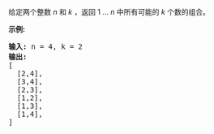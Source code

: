 <html>
 <body>
  <p>
   给定两个整数
   <em>
    n
   </em>
   和
   <em>
    k
   </em>
   ，返回 1 ...
   <em>
    n
   </em>
   中所有可能的
   <em>
    k
   </em>
   个数的组合。
  </p>
  <p>
   <strong>
    示例:
   </strong>
  </p>
  <pre><strong>输入:</strong> n = 4, k = 2
<strong>输出:</strong>
[
  [2,4],
  [3,4],
  [2,3],
  [1,2],
  [1,3],
  [1,4],
]</pre>
 </body>
</html>